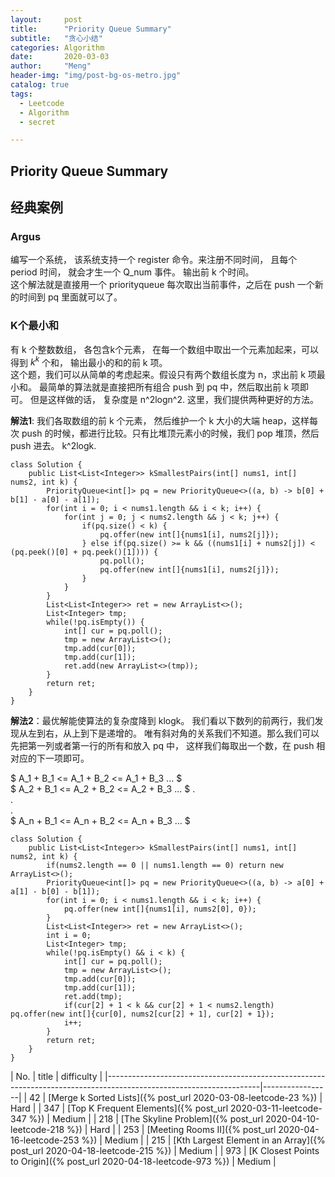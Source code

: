 ```yaml
---
layout:     post
title:      "Priority Queue Summary"
subtitle:   "贪心小结"
categories: Algorithm
date:       2020-03-03
author:     "Meng"
header-img: "img/post-bg-os-metro.jpg"
catalog: true
tags:
  - Leetcode
  - Algorithm
  - secret

---
```


## Priority Queue Summary
## 经典案例
### Argus
编写一个系统， 该系统支持一个 register 命令。来注册不同时间， 且每个 period 时间， 就会才生一个 Q_num 事件。 输出前 k 个时间。  
这个解法就是直接用一个 priorityqueue 每次取出当前事件，之后在 push 一个新的时间到 pq 里面就可以了。

### K个最小和
有 k 个整数数组， 各包含k个元素， 在每一个数组中取出一个元素加起来，可以得到 $k^k$ 个和， 输出最小的和的前 k 项。  
这个题，我们可以从简单的考虑起来。假设只有两个数组长度为 n，求出前 k 项最小和。 最简单的算法就是直接把所有组合 push 到 pq 中，然后取出前 k 项即可。 但是这样做的话， 复杂度是 n^2logn^2. 这里，我们提供两种更好的方法。

**解法1**: 我们各取数组的前 k 个元素， 然后维护一个 k 大小的大端 heap，这样每次 push 的时候，都进行比较。只有比堆顶元素小的时候，我们 pop 堆顶，然后 push 进去。 k^2logk.
```
class Solution {
    public List<List<Integer>> kSmallestPairs(int[] nums1, int[] nums2, int k) {
        PriorityQueue<int[]> pq = new PriorityQueue<>((a, b) -> b[0] + b[1] - a[0] - a[1]);
        for(int i = 0; i < nums1.length && i < k; i++) {
            for(int j = 0; j < nums2.length && j < k; j++) {
                if(pq.size() < k) {
                    pq.offer(new int[]{nums1[i], nums2[j]});
                } else if(pq.size() >= k && ((nums1[i] + nums2[j]) < (pq.peek()[0] + pq.peek()[1]))) {
                    pq.poll();
                    pq.offer(new int[]{nums1[i], nums2[j]});
                }
            }
        }
        List<List<Integer>> ret = new ArrayList<>();
        List<Integer> tmp;
        while(!pq.isEmpty()) {
            int[] cur = pq.poll();
            tmp = new ArrayList<>();
            tmp.add(cur[0]);
            tmp.add(cur[1]);
            ret.add(new ArrayList<>(tmp));
        }
        return ret;                                        
    }
}
```

**解法2**：最优解能使算法的复杂度降到 klogk。 我们看以下数列的前两行，我们发现从左到右，从上到下是递增的。 唯有斜对角的关系我们不知道。那么我们可以先把第一列或者第一行的所有和放入 pq 中， 这样我们每取出一个数，在 push 相对应的下一项即可。

$ A_1 + B_1 <= A_1 + B_2 <= A_1 + B_3 ... $  
$ A_2 + B_1 <= A_2 + B_2 <= A_2 + B_3 ... $
.  
.  
.  
$ A_n + B_1 <= A_n + B_2 <= A_n + B_3 ... $

```
class Solution {
    public List<List<Integer>> kSmallestPairs(int[] nums1, int[] nums2, int k) {
        if(nums2.length == 0 || nums1.length == 0) return new ArrayList<>();
        PriorityQueue<int[]> pq = new PriorityQueue<>((a, b) -> a[0] + a[1] - b[0] - b[1]);
        for(int i = 0; i < nums1.length && i < k; i++) {
            pq.offer(new int[]{nums1[i], nums2[0], 0});
        }
        List<List<Integer>> ret = new ArrayList<>();
        int i = 0;
        List<Integer> tmp;
        while(!pq.isEmpty() && i < k) {
            int[] cur = pq.poll();
            tmp = new ArrayList<>();
            tmp.add(cur[0]);
            tmp.add(cur[1]);
            ret.add(tmp);
            if(cur[2] + 1 < k && cur[2] + 1 < nums2.length) pq.offer(new int[]{cur[0], nums2[cur[2] + 1], cur[2] + 1});
            i++;
        }
        return ret;
    }
}
```

| No. | title                                                                                                        | difficulty      |
|--------------------------------------------------------------------------------------------------------------------|-----------------|
| 42  | [Merge k Sorted Lists]({% post_url 2020-03-08-leetcode-23 %})                                                | Hard            |
| 347 | [Top K Frequent Elements]({% post_url 2020-03-11-leetcode-347 %})                                            | Medium          |
| 218 | [The Skyline Problem]({% post_url 2020-04-10-leetcode-218 %})                                                | Hard            |
| 253 | [Meeting Rooms II]({% post_url 2020-04-16-leetcode-253 %})                                                   | Medium          |
| 215 | [Kth Largest Element in an Array]({% post_url 2020-04-18-leetcode-215 %})                                    | Medium          |
| 973 | [K Closest Points to Origin]({% post_url 2020-04-18-leetcode-973 %})                                         | Medium          |
